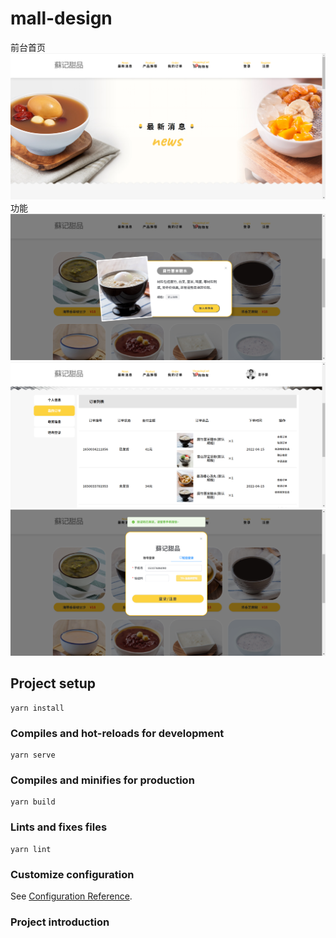 # mall-design
前台首页
![image](./introduction/shouye.png)
功能
![image](./introduction/photo1.png)
![image](./introduction/order.png)
![image](./introduction/login.png)

## Project setup
```
yarn install
```

### Compiles and hot-reloads for development
```
yarn serve
```

### Compiles and minifies for production
```
yarn build
```

### Lints and fixes files
```
yarn lint
```

### Customize configuration
See [Configuration Reference](https://cli.vuejs.org/config/).
### Project introduction